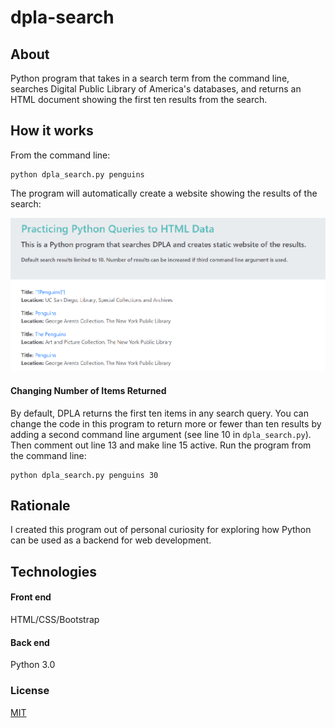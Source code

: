 # dpla-search

## About
Python program that takes in a search term from the command line, searches Digital Public Library of America's databases, and returns an HTML document showing the first ten results from the search. 

## How it works
From the command line:
```
python dpla_search.py penguins
```
The program will automatically create a website showing the results of the search:

![image](https://github.com/mbabaian/dpla-search/blob/master/dpla_search.png)

#### Changing Number of Items Returned
By default, DPLA returns the first ten items in any search query. You can change the code in this program to return more or fewer than ten results by adding a second command line argument (see line 10 in ```dpla_search.py```). Then comment out line 13 and make line 15 active. Run the program from the command line:
```
python dpla_search.py penguins 30
```

## Rationale
I created this program out of personal curiosity for exploring how Python can be used as a backend for web development. 

## Technologies
#### Front end 
HTML/CSS/Bootstrap
#### Back end 
Python 3.0

### License
[MIT](https://opensource.org/licenses/MIT)

